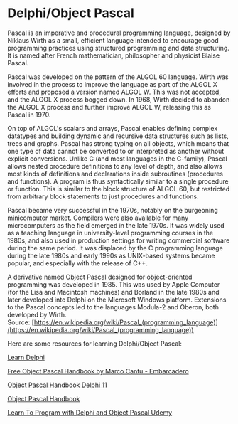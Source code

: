 
Delphi/Object Pascal
====================


Pascal is an imperative and procedural programming language, designed by Niklaus Wirth as a small, efficient language intended to encourage good programming practices using structured programming and data structuring. It is named after French mathematician, philosopher and physicist Blaise Pascal.

Pascal was developed on the pattern of the ALGOL 60 language. Wirth was involved in the process to improve the language as part of the ALGOL X efforts and proposed a version named ALGOL W. This was not accepted, and the ALGOL X process bogged down. In 1968, Wirth decided to abandon the ALGOL X process and further improve ALGOL W, releasing this as Pascal in 1970.

On top of ALGOL's scalars and arrays, Pascal enables defining complex datatypes and building dynamic and recursive data structures such as lists, trees and graphs. Pascal has strong typing on all objects, which means that one type of data cannot be converted to or interpreted as another without explicit conversions. Unlike C (and most languages in the C-family), Pascal allows nested procedure definitions to any level of depth, and also allows most kinds of definitions and declarations inside subroutines (procedures and functions). A program is thus syntactically similar to a single procedure or function. This is similar to the block structure of ALGOL 60, but restricted from arbitrary block statements to just procedures and functions.

Pascal became very successful in the 1970s, notably on the burgeoning minicomputer market. Compilers were also available for many microcomputers as the field emerged in the late 1970s. It was widely used as a teaching language in university-level programming courses in the 1980s, and also used in production settings for writing commercial software during the same period. It was displaced by the C programming language during the late 1980s and early 1990s as UNIX-based systems became popular, and especially with the release of C++.

A derivative named Object Pascal designed for object-oriented programming was developed in 1985. This was used by Apple Computer (for the Lisa and Macintosh machines) and Borland in the late 1980s and later developed into Delphi on the Microsoft Windows platform. Extensions to the Pascal concepts led to the languages Modula-2 and Oberon, both developed by Wirth.  
Source: [https://en.wikipedia.org/wiki/Pascal_(programming_language)](https://en.wikipedia.org/wiki/Pascal_(programming_language))

Here are some resources for learning Delphi/Object Pascal:

[Learn Delphi](https://learndelphi.org/)

[Free Object Pascal Handbook by Marco Cantu - Embarcadero](https://www.embarcadero.com/products/delphi/object-pascal-handbook)

[Object Pascal Handbook Delphi 11](https://lp.embarcadero.com/ObjectPascalHandbookD11)

[Object Pascal Handbook](https://lp.embarcadero.com/Object-Pascal-Handbook-2021)

[Learn To Program with Delphi and Object Pascal  Udemy](https://www.udemy.com/course/learn-to-program-with-pascal/)